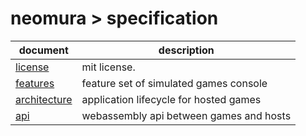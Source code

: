 # neomura > specification

| document                          | description                             |
| --------------------------------- | --------------------------------------- |
| [license](./license.md)           | mit license.                            |
| [features](./features.md)         | feature set of simulated games console  |
| [architecture](./architecture.md) | application lifecycle for hosted games  |
| [api](./api.md)                   | webassembly api between games and hosts |
